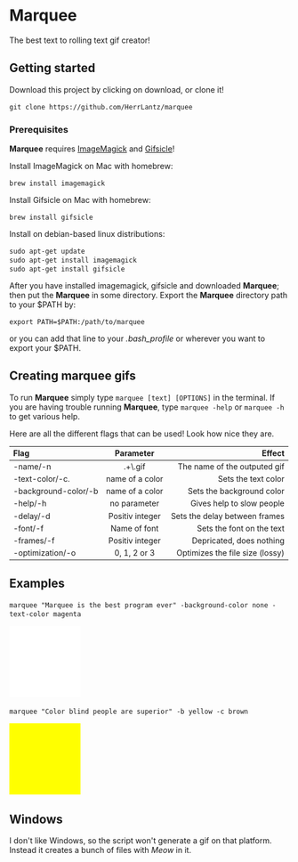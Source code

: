 # Marquee
The best text to rolling text gif creator!
## Getting started

Download this project by clicking on download, or clone it!
```
git clone https://github.com/HerrLantz/marquee
```

### Prerequisites

**Marquee** requires [ImageMagick](https://www.imagemagick.org/script/index.php) and [Gifsicle](http://www.lcdf.org/gifsicle/)!

Install ImageMagick on Mac with homebrew:
```
brew install imagemagick
```
Install Gifsicle on Mac with homebrew:
```
brew install gifsicle
```

Install on debian-based linux distributions:
```
sudo apt-get update
sudo apt-get install imagemagick
sudo apt-get install gifsicle
```

After you have installed imagemagick, gifsicle and downloaded **Marquee**; then put the **Marquee** in some directory.
Export the **Marquee** directory path to your $PATH by:
```
export PATH=$PATH:/path/to/marquee
```
or you can add that line to your *.bash_profile* or wherever you want to export your $PATH.

## Creating marquee gifs
To run **Marquee** simply type `marquee [text] [OPTIONS]` in the terminal.
If you are having trouble running **Marquee**, type `marquee -help` or `marquee -h` to get various help.


Here are all the different flags that can be used! Look how nice they are.

|Flag	             |Parameter	      |Effect                         |
|:-------------------|:--------------:|------------------------------:|
|-name/-n            |.+\\.gif        |The name of the outputed gif   |
|-text-color/-c.     |name of a color |Sets the text color 		      |
|-background-color/-b|name of a color |Sets the background color      |
|-help/-h            |no parameter    |Gives help to slow people      |
|-delay/-d 			 |Positiv integer |Sets the delay between frames  |
|-font/-f            |Name of font    |Sets the font on the text      |
|-frames/-f          |Positiv integer |Depricated, does nothing       |
|-optimization/-o    |0, 1, 2 or 3    |Optimizes the file size (lossy)|

## Examples

```
marquee "Marquee is the best program ever" -background-color none -text-color magenta
```
![A great example](https://raw.githubusercontent.com/HerrLantz/marquee/master/examples/example1.gif "Look at that nice text")

```
marquee "Color blind people are superior" -b yellow -c brown
```
![Another great example](https://raw.githubusercontent.com/HerrLantz/marquee/master/examples/example2.gif "I wish I was like Patric")

## Windows

I don't like Windows, so the script won't generate a gif on that platform. Instead it creates a bunch of files with *Meow* in it.
